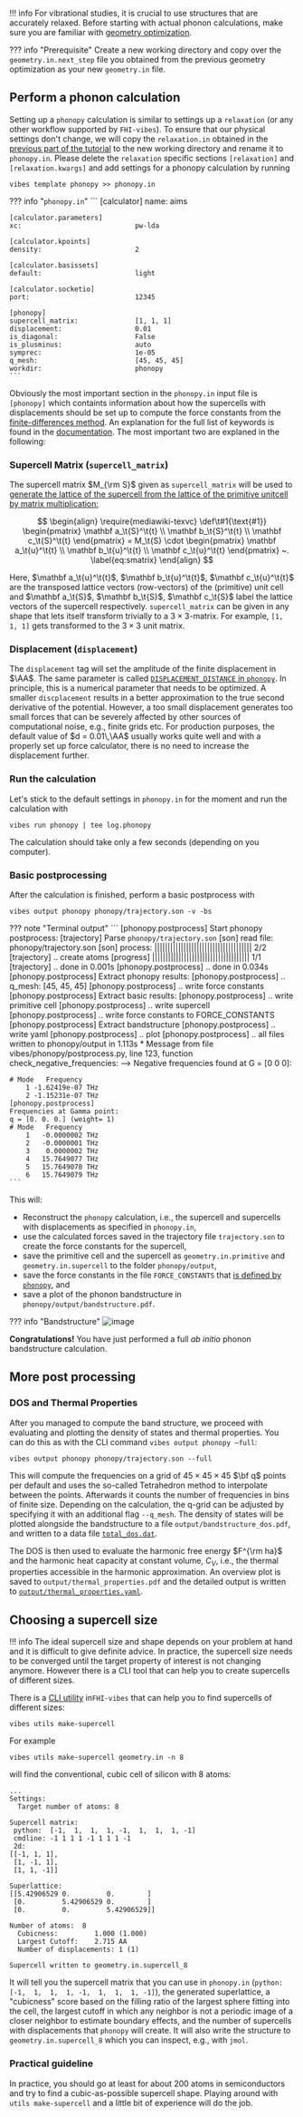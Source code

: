 <a name="2_Phonopy"></a>

!!! info
	For vibrational studies, it is crucial to use structures that are accurately  relaxed. Before starting with actual phonon calculations, make sure you are familiar with [geometry optimization](1_geometry_optimization.md).

??? info "Prerequisite"
	Create a new working directory and copy over the `geometry.in.next_step` file you obtained from the previous geometry optimization as your new `geometry.in` file.



## Perform a phonon calculation

Setting up a `phonopy` calculation is similar to settings up a `relaxation` (or any other workflow supported by `FHI-vibes`). To ensure that our physical settings don't change, we will copy the `relaxation.in` obtained in the [previous part of the tutorial](1_geometry_optimization.md) to the new working directory and rename it to `phonopy.in`. Please delete the `relaxation` specific sections `[relaxation]` and `[relaxation.kwargs]` and add settings for a phonopy calculation by running

```
vibes template phonopy >> phonopy.in
```

??? info "`phonopy.in`"
	```
	[calculator]
    name:                          aims
    
    [calculator.parameters]
    xc:                            pw-lda
    
    [calculator.kpoints]
    density:                       2
    
    [calculator.basissets]
    default:                       light
    
    [calculator.socketio]
    port:                          12345
    
    [phonopy]
    supercell_matrix:              [1, 1, 1]
    displacement:                  0.01
    is_diagonal:                   False
    is_plusminus:                  auto
    symprec:                       1e-05
    q_mesh:                        [45, 45, 45]
    workdir:                       phonopy
    ```

Obviously the most important section in the `phonopy.in` input file is `[phonopy]` which containts information about how the supercells with displacements should be set up to compute the force constants from the [finite-differences method](0_intro.md#Phonons). An explanation for the full list of keywords is found in the [documentation](../Documentation/phonopy.md). The most important two are explaned in the following:

### Supercell Matrix (`supercell_matrix`)

The supercell matrix $M_{\rm S}$ given as `supercell_matrix` will be used to [generate the lattice of the supercell from the lattice of the primitive unitcell by matrix multiplication:](https://phonopy.github.io/phonopy/phonopy-module.html#supercell-matrix)

$$
\begin{align}
	\require{mediawiki-texvc}
	\def\t#1{\text{#1}}
	\begin{pmatrix}
		\mathbf a_\t{S}^\t{t} \\ \mathbf b_\t{S}^\t{t} \\ \mathbf c_\t{S}^\t{t}
	\end{pmatrix}
	=
	M_\t{S} \cdot
	\begin{pmatrix}
	\mathbf a_\t{u}^\t{t} \\ \mathbf b_\t{u}^\t{t} \\ \mathbf c_\t{u}^\t{t}
	\end{pmatrix}
	 ~.
	 \label{eq:smatrix}
\end{align}
$$

Here, $\mathbf a_\t{u}^\t{t}$, $\mathbf b_\t{u}^\t{t}$, $\mathbf c_\t{u}^\t{t}$ are the transposed lattice vectors (row-vectors) of the (primitive) unit cell and $\mathbf a_\t{S}$, $\mathbf b_\t{S}$, $\mathbf c_\t{S}$ label the lattice vectors of the supercell respectively. `supercell_matrix` can be given in any shape that lets itself transform trivially to a $3 \times 3$-matrix. For example, `[1, 1, 1]` gets transformed to the $3 \times 3$ unit matrix.

### Displacement (`displacement`)

The `displacement` tag will set the amplitude of the finite displacement in $\AA$. The same parameter is called [`DISPLACEMENT_DISTANCE` in `phonopy`](https://phonopy.github.io/phonopy/setting-tags.html#displacement-distance). In principle, this is a numerical parameter that needs to be optimized. A smaller `discplacement` results in a better approximation to the true second derivative of the potential. However, a too small displacement generates too small forces that can be severely affected by other sources of computational noise, e.g., finite grids etc. For production purposes, the default value of $d = 0.01\,\AA$ usually works quite well and with a properly set up force calculator, there is no need to increase the displacement further.

### Run the calculation

Let's stick to the default settings in `phonopy.in` for the moment and run the calculation with

```
vibes run phonopy | tee log.phonopy 
```

The calculation should take only a few seconds (depending on you computer).

### Basic postprocessing

After the calculation is finished, perform a basic postprocess with

```
vibes output phonopy phonopy/trajectory.son -v -bs
```

??? note "Terminal output"
	```
    [phonopy.postprocess] Start phonopy postprocess:
    [trajectory]   Parse `phonopy/trajectory.son`
    [son] read file:  phonopy/trajectory.son
    [son] process:    |||||||||||||||||||||||||||||||||||||  2/2
    [trajectory]   .. create atoms
    [progress]        |||||||||||||||||||||||||||||||||||||  1/1
    [trajectory]   .. done in 0.001s
    [phonopy.postprocess] .. done in 0.034s
    [phonopy.postprocess] 
    Extract phonopy results:
    [phonopy.postprocess] .. q_mesh:   [45, 45, 45]
    [phonopy.postprocess] .. write force constants
    [phonopy.postprocess] Extract basic results:
    [phonopy.postprocess] .. write primitive cell
    [phonopy.postprocess] .. write supercell
    [phonopy.postprocess] .. write force constants to FORCE_CONSTANTS
    [phonopy.postprocess] Extract bandstructure
    [phonopy.postprocess] .. write yaml
    [phonopy.postprocess] .. plot
    [phonopy.postprocess] .. all files written to phonopy/output in 1.113s
    * Message from file vibes/phonopy/postprocess.py, line 123, function check_negative_frequencies:
        --> Negative frequencies found at G = [0 0 0]:

    # Mode   Frequency
        1 -1.62419e-07 THz
        2 -1.15231e-07 THz
    [phonopy.postprocess] 
    Frequencies at Gamma point:
    q = [0. 0. 0.] (weight= 1)
    # Mode   Frequency
        1   -0.0000002 THz
        2   -0.0000001 THz
        3    0.0000002 THz
        4   15.7649077 THz
        5   15.7649078 THz
        6   15.7649079 THz
    ```
This will:

- Reconstruct the `phonopy` calculation, i.e., the supercell and supercells with displacements as specified in `phonopy.in`,
- use the calculated forces saved in the trajectory file `trajectory.son` to create the force constants for the supercell,
- save the primitive cell and the supercell as `geometry.in.primitive` and `geometry.in.supercell` to the folder `phonopy/output`,
- save the force constants in the file `FORCE_CONSTANTS` that [is defined by `phonopy`](https://phonopy.github.io/phonopy/input-files.html#force-constants-and-force-constants-hdf5), and
- save a plot of the phonon bandstructure in `phonopy/output/bandstructure.pdf`.

??? info "Bandstructure"
	![image](bandstructure.png)
	
**Congratulations!** You have just performed a full _ab initio_ phonon bandstructure calculation.

## More post processing

### DOS and Thermal Properties
After you managed to compute the band structure, we proceed with evaluating and plotting the density of states and thermal properties. You can do this as with the CLI command `vibes output phonopy –full`:
```
vibes output phonopy phonopy/trajectory.son --full
```
This will compute the frequencies on a grid of $45 \times 45 \times 45$ $\bf q$ points per default and uses the so-called Tetrahedron method to interpolate between the points. Afterwards it  counts the number of frequencies in bins of finite size. Depending on the calculation, the q-grid can be adjusted by specifying it with an additional flag 
`--q_mesh`.
The density of states will be plotted alongside the bandstructure to a file `output/bandstructure_dos.pdf`, and written to a data file [`total_dos.dat`](https://phonopy.github.io/phonopy/output-files.html#total-dos-dat-and-projected-dos-dat).

The DOS is then used to evaluate the harmonic free energy $F^{\rm ha}$ and the harmonic heat capacity at constant volume, $C_V$, i.e., the thermal properties accessible in the harmonic approximation.  An overview plot is saved to `output/thermal_properties.pdf` and the detailed output is written to [`output/thermal_properties.yaml`](https://phonopy.github.io/phonopy/output-files.html#thermal-properties-yaml).

## Choosing a supercell size

!!! info
	The ideal supercell size and shape depends on your problem at hand and it is difficult to give definite advice. In practice, the supercell size needs to be converged until the target property of interest is not changing anymore.  However there is a CLI tool that can help you to create supercells of different sizes.

There is a [CLI utility](Documentation/cli/#vibes-utils)  in`FHI-vibes` that can help you to find supercells of different sizes:

```
vibes utils make-supercell
```

For example

```
vibes utils make-supercell geometry.in -n 8
```

will find the conventional, cubic cell of silicon with 8 atoms:

```
...
Settings:
  Target number of atoms: 8

Supercell matrix:
 python:  [-1,  1,  1,  1, -1,  1,  1,  1, -1]
 cmdline: -1 1 1 1 -1 1 1 1 -1
 2d:
[[-1, 1, 1],
 [1, -1, 1],
 [1, 1, -1]]

Superlattice:
[[5.42906529 0.         0.        ]
 [0.         5.42906529 0.        ]
 [0.         0.         5.42906529]]

Number of atoms:  8
  Cubicness:         1.000 (1.000)
  Largest Cutoff:    2.715 AA
  Number of displacements: 1 (1)

Supercell written to geometry.in.supercell_8
```

It will tell you the supercell matrix that you can use in `phonopy.in` (`python:  [-1,  1,  1,  1, -1,  1,  1,  1, -1]`), the generated superlattice, a "cubicness" score based on the filling ratio of the largest sphere fitting into the cell, the largest cutoff in which any neighbor is not a periodic image of a closer neighbor to estimate boundary effects, and the number of supercells with displacements that  `phonopy` will create. It will also write the structure to `geometry.in.supercell_8` which you can inspect, e.g., with `jmol`.

### Practical guideline

In practice, you should go at least for about 200 atoms in semiconductors and try to find a cubic-as-possible supercell shape. Playing around with `utils make-supercell` and a little bit of experience will do the job.